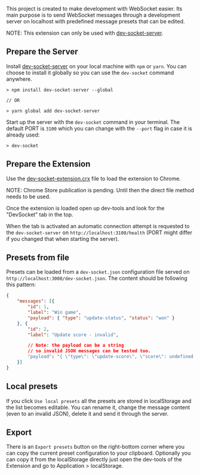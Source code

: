 This project is created to make development with WebSocket easier. Its main purpose is to send WebSocket messages through a development server on localhost with predefined message presets that can be edited.

NOTE: This extension can only be used with [dev-socket-server](https://www.npmjs.com/package/dev-socket-server).



## Prepare the Server
Install [dev-socket-server](https://www.npmjs.com/package/dev-socket-server) on your local machine with `npm` or `yarn`. You can choose to install it globally so you can use the `dev-socket` command anywhere.

```
> npm install dev-socket-server --global

// OR

> yarn global add dev-socket-server
```

Start up the server with the `dev-socket` command in your terminal. The default PORT is `3100` which you can change with the `--port` flag in case it is already used:

```
> dev-socket
```

## Prepare the Extension

Use the [dev-socket-extension.crx](https://github.com/filflora/dev-socket-extension/blob/master/dev-socket-extension.crx) file to load the extension to Chrome.

NOTE: Chrome Store publication is pending. Until then the direct file method needs to be used.

Once the extension is loaded open up dev-tools and look for the "DevSocket" tab in the top.

When the tab is activated an automatic connection attempt is requested to the `dev-socket-server` on `http://localhost:3100/health` (PORT might differ if you changed that when starting the server).

## Presets from file
Presets can be loaded from a `dev-socket.json` configuration file served on `http://localhost:3000/dev-socket.json`. The content should be following this pattern:

```json
{
    "messages": [{
        "id": 1,
        "label": "Win game",
        "payload": { "type": "update-status", "status": "won" }
    }, {
        "id": 2,
        "label": "Update score - invalid",

        // Note: the payload can be a string 
        // so invalid JSON messages can be tested too.
        "payload": "{ \"type\": \"update-score\", \"score\": undefined }"
    }]
}
```

## Local presets

If you click `Use local presets` all the presets are stored in localStorage and the list becomes editable. You can rename it, change the message content (even to an invalid JSON), delete it and send it through the server.

## Export

There is an `Export presets` button on the right-bottom corner where you can copy the current preset configuration to your clipboard. Optionally you can copy it from the localStorage directly just open the dev-tools of the Extension and go to Application > localStorage.


